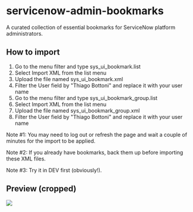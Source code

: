 # servicenow-admin-bookmarks
A curated collection of essential bookmarks for ServiceNow platform administrators.

## How to import
1. Go to the menu filter and type sys_ui_bookmark.list
2. Select Import XML from the list menu
3. Upload the file named sys_ui_bookmark.xml
4. Filter the User field by "Thiago Bottoni" and replace it with your user name
5. Go to the menu filter and type sys_ui_bookmark_group.list
6. Select Import XML from the list menu
7. Upload the file named sys_ui_bookmark_group.xml
8. Filter the User field by "Thiago Bottoni" and replace it with your user name

Note #1: You may need to log out or refresh the page and wait a couple of minutes for the import to be applied.

Note #2: If you already have bookmarks, back them up before importing these XML files.

Note #3: Try it in DEV first (obviously!).

## Preview (cropped)

<img src="https://github.com/user-attachments/assets/3742c445-c1fd-4381-a866-539982d1a516" />
